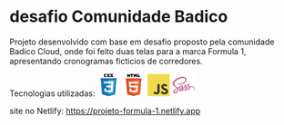 # desafio Comunidade Badico

Projeto desenvolvido com base em desafio proposto pela comunidade Badico Cloud, onde foi feito duas telas
para a marca Formula 1, apresentando cronogramas ficticios de corredores.

Tecnologias utilizadas:
<img src="https://raw.githubusercontent.com/devicons/devicon/master/icons/css3/css3-original-wordmark.svg" alt="css3" width="40" height="40"/>
<img src="https://raw.githubusercontent.com/devicons/devicon/master/icons/html5/html5-original-wordmark.svg" alt="html5" width="40" height="40"/>
<img src="https://raw.githubusercontent.com/devicons/devicon/master/icons/javascript/javascript-original.svg" alt="javascript" width="40" height="40"/>
<img src="https://raw.githubusercontent.com/devicons/devicon/master/icons/sass/sass-original.svg" alt="sass" width="40" height="40"/>

site no Netlify: https://projeto-formula-1.netlify.app
